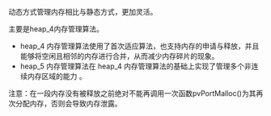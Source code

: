 动态方式管理内存相比与静态方式，更加灵活。

主要是heap_4内存管理算法。

- heap_4 内存管理算法使用了首次适应算法，也支持内存的申请与释放，并且能够将空闲且相邻的内存进行合并，从而减少内存碎片的现象。
- heap_5 内存管理算法在 heap_4     内存管理算法的基础上实现了管理多个非连续内存区域的能力 。

 

注意：在一段内存没有被释放之前绝对不能再调用一次函数pvPortMalloc()为其再次分配内存，否则会导致内存泄露。